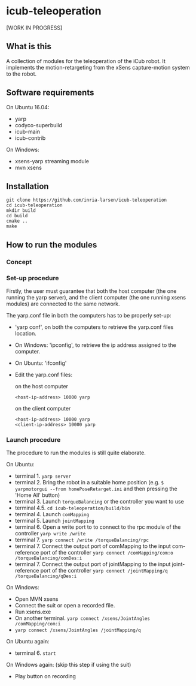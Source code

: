 # icub-teleoperation
[WORK IN PROGRESS]

## What is this

A collection of modules for the teleoperation of the iCub robot.
It implements the motion-retargeting from the xSens capture-motion system to the robot.


## Software requirements

On Ubuntu 16.04:
* yarp
* codyco-superbuild
* icub-main
* icub-contrib


On Windows:
* xsens-yarp streaming module
* mvn xsens

## Installation

```
git clone https://github.com/inria-larsen/icub-teleoperation
cd icub-teleoperation
mkdir build
cd build
cmake ..
make
```

## How to run the modules

### Concept

### Set-up procedure

Firstly, the user must guarantee that both the host computer (the one running the yarp server), and the client computer (the one running xsens modules) are connected to the same network.

The yarp.conf file in both the computers has to be properly set-up:
- 'yarp conf', on both the computers to retrieve the yarp.conf files location.
- On Windows: 'ipconfig', to retrieve the ip address assigned to the computer.
- On Ubuntu: 'ifconfig'
- Edit the yarp.conf files:
	
	on the host computer

	```
	<host-ip-address> 10000 yarp
	```

	on the client computer

	```
	<host-ip-address> 10000 yarp
	<client-ip-address> 10000 yarp
	```

### Launch procedure

The procedure to run the modules is still quite elaborate.


On Ubuntu:
- terminal 1. `yarp server`
- terminal 2. Bring the robot in a suitable home position (e.g. `$ yarpmotorgui --from homePoseRetarget.ini` and then pressing the 'Home All' button)
- terminal 3. Launch `torqueBalancing` or the controller you want to use
- terminal 4.5. `cd icub-teleoperation/build/bin`
- terminal 4. Launch `comMapping`
- terminal 5. Launch `jointMapping`
- terminal 6. Open a write port to to connect to the rpc module of the controller `yarp write /write`
- terminal 7. `yarp connect /write /torqueBalancing/rpc`
- terminal 7. Connect the output port of comMapping to the input com-reference port of the controller `yarp connect /comMapping/com:o /torqueBalancing/comDes:i`
- terminal 7. Connect the output port of jointMapping to the input joint-reference port of the controller `yarp connect /jointMapping/q /torqueBalancing/qDes:i`

On Windows:
- Open MVN xsens
- Connect the suit or open a recorded file.
- Run xsens.exe
- On another terminal. `yarp connect /xsens/JointAngles /comMapping/com:i`
- `yarp connect /xsens/JointAngles /jointMapping/q`

On Ubuntu again:
- terminal 6. `start`

On Windows again: (skip this step if using the suit)
- Play button on recording



